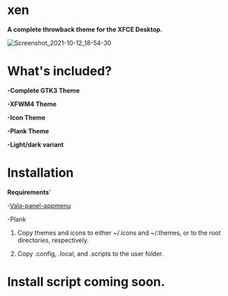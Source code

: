 # xen
**A complete throwback theme for the XFCE Desktop.**

![Screenshot_2021-10-12_18-54-30](https://user-images.githubusercontent.com/81934761/137039878-a43f2fd3-0c8c-4058-ab9e-9e631b2e2756.png)

# What's included?

**-Complete GTK3 Theme**

**-XFWM4 Theme**

**-Icon Theme**

**-Plank Theme**

**-Light/dark variant**

# Installation 

**Requirements**'

-[Vala-panel-appmenu](https://github.com/rilian-la-te/vala-panel-appmenu)

-Plank

1. Copy themes and icons to either ~/.icons and ~/.themes, or to the root directories, respectively. 

2. Copy .config, .local, and .scripts to the user folder. 


# Install script coming soon.
